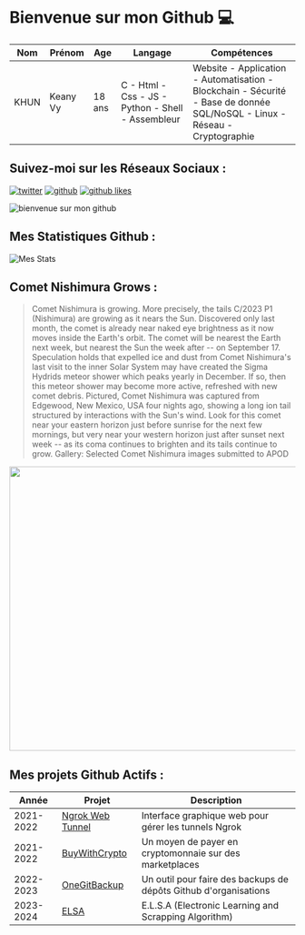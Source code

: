 # Bienvenue sur mon Github 💻
| Nom | Prénom | Age | Langage | Compétences |
|---  |---     |---  |---      |---
| KHUN | Keany Vy | 18 ans | C - Html - Css - JS - Python - Shell - Assembleur | Website - Application - Automatisation - Blockchain - Sécurité - Base de donnée SQL/NoSQL - Linux - Réseau - Cryptographie |

## Suivez-moi sur les Réseaux Sociaux :
[![twitter](https://img.shields.io/twitter/follow/thisiskeanyvy?style=social)](https://twitter.com/thisiskeanyvy)
[![github](https://img.shields.io/github/followers/thisiskeanyvy?style=social)](https://github.com/thisiskeanyvy?tab=followers)
[![github likes](https://img.shields.io/github/stars/thisiskeanyvy?style=social)](https://github.com/thisiskeanyvy)

![bienvenue sur mon github](https://thisiskeanyvy-hosting.pages.dev/banner.gif)

## Mes Statistiques Github :
![Mes Stats](https://github-readme-stats.vercel.app/api?username=thisiskeanyvy&show_icons=true&theme=radical)

## Comet Nishimura Grows :

> Comet Nishimura is growing. More precisely, the tails C/2023 P1 (Nishimura) are growing as it nears the Sun. Discovered only last month, the comet is already near naked eye brightness as it now moves inside the Earth's orbit.  The comet will be nearest the Earth next week, but nearest the Sun the week after -- on September 17.  Speculation holds that expelled ice and dust from Comet Nishimura's last visit to the inner Solar System may have created the Sigma Hydrids meteor shower which peaks yearly in December.  If so, then this meteor shower may become more active, refreshed with new comet debris. Pictured, Comet Nishimura was captured from Edgewood, New Mexico, USA four nights ago, showing a long ion tail structured by interactions with the Sun's wind. Look for this comet near your eastern horizon just before sunrise for the next few mornings, but very near your western horizon just after sunset next week -- as its coma continues to brighten and its tails continue to grow.    Gallery: Selected Comet Nishimura images submitted to APOD

<img src='https://apod.nasa.gov/apod/image/2309/Nishimura_Kennett_1080.jpg' width="800" height="500"/>

## Mes projets Github Actifs :
| Année | Projet | Description |
|---   |---     |---          |
| 2021-2022 | [Ngrok Web Tunnel](https://github.com/thisiskeanyvy/ngrok-web-manager) | Interface graphique web pour gérer les tunnels Ngrok |
| 2021-2022 | [BuyWithCrypto](https://github.com/BuyWithCrypto) | Un moyen de payer en cryptomonnaie sur des marketplaces |
| 2022-2023 | [OneGitBackup](https://github.com/BuyWithCrypto/OneGitBackup) | Un outil pour faire des backups de dépôts Github d'organisations |
| 2023-2024 | [ELSA](https://github.com/thisiskeanyvy/ELSA) | E.L.S.A (Electronic Learning and Scrapping Algorithm) |